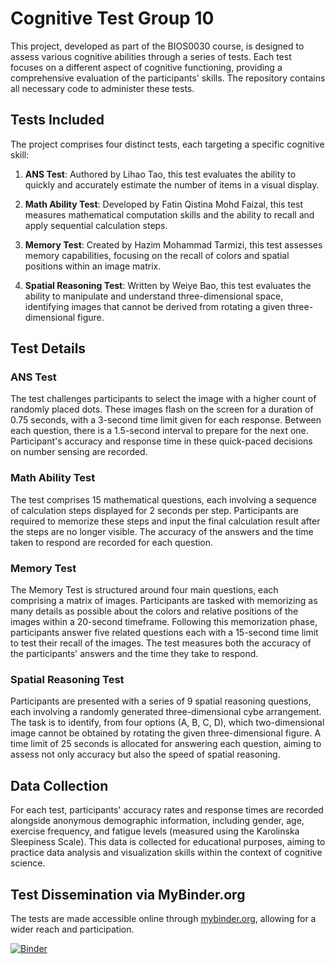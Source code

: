 # Cognitive Test Group 10

This project, developed as part of the BIOS0030 course, is designed to assess various cognitive abilities through a series of tests. Each test focuses on a different aspect of cognitive functioning, providing a comprehensive evaluation of the participants' skills. The repository contains all necessary code to administer these tests.

## Tests Included

The project comprises four distinct tests, each targeting a specific cognitive skill:

1. **ANS Test**: Authored by Lihao Tao, this test evaluates the ability to quickly and accurately estimate the number of items in a visual display.

2. **Math Ability Test**: Developed by Fatin Qistina Mohd Faizal, this test measures mathematical computation skills and the ability to recall and apply sequential calculation steps.

3. **Memory Test**: Created by Hazim Mohammad Tarmizi, this test assesses memory capabilities, focusing on the recall of colors and spatial positions within an image matrix.

4. **Spatial Reasoning Test**: Written by Weiye Bao, this test evaluates the ability to manipulate and understand three-dimensional space, identifying images that cannot be derived from rotating a given three-dimensional figure.

## Test Details

### ANS Test

The test challenges participants to select the image with a higher count of randomly placed dots. These images flash on the screen for a duration of 0.75 seconds, with a 3-second time limit given for each response. Between each question, there is a 1.5-second interval to prepare for the next one. Participant's accuracy and response time in these quick-paced decisions on number sensing are recorded.

### Math Ability Test

The test comprises 15 mathematical questions, each involving a sequence of calculation steps displayed for 2 seconds per step. Participants are required to memorize these steps and input the final calculation result after the steps are no longer visible. The accuracy of the answers and the time taken to respond are recorded for each question.

### Memory Test

The Memory Test is structured around four main questions, each comprising a matrix of images. Participants are tasked with memorizing as many details as possible about the colors and relative positions of the images within a 20-second timeframe. Following this memorization phase, participants answer five related questions each with a 15-second time limit to test their recall of the images. The test measures both the accuracy of the participants' answers and the time they take to respond.

### Spatial Reasoning Test

Participants are presented with a series of 9 spatial reasoning questions, each involving a randomly generated three-dimensional cybe arrangement. The task is to identify, from four options (A, B, C, D), which two-dimensional image cannot be obtained by rotating the given three-dimensional figure. A time limit of 25 seconds is allocated for answering each question, aiming to assess not only accuracy but also the speed of spatial reasoning.

## Data Collection

For each test, participants' accuracy rates and response times are recorded alongside anonymous demographic information, including gender, age, exercise frequency, and fatigue levels (measured using the Karolinska Sleepiness Scale). This data is collected for educational purposes, aiming to practice data analysis and visualization skills within the context of cognitive science.

## Test Dissemination via MyBinder.org

The tests are made accessible online through [mybinder.org](https://mybinder.org), allowing for a wider reach and participation.

[![Binder](https://mybinder.org/badge_logo.svg)](https://mybinder.org/v2/gh/VBao321/Cognitive_Test_Group_10.git/HEAD)
